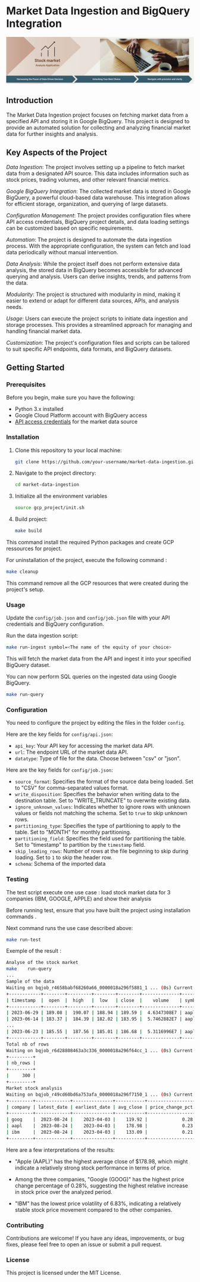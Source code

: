 # Market Data Ingestion and BigQuery Integration
![alt Application Cover](images/cover.jpg)

## Introduction

The Market Data Ingestion project focuses on fetching market data from a specified API and storing it in Google BigQuery. This project is designed to provide an automated solution for collecting and analyzing financial market data for further insights and analysis.

## Key Aspects of the Project

_Data Ingestion_: The project involves setting up a pipeline to fetch market data from a designated API source. This data includes information such as stock prices, trading volumes, and other relevant financial metrics.

_Google BigQuery Integration_: The collected market data is stored in Google BigQuery, a powerful cloud-based data warehouse. This integration allows for efficient storage, organization, and querying of large datasets.

_Configuration Management_: The project provides configuration files where API access credentials, BigQuery project details, and data loading settings can be customized based on specific requirements.

_Automation_: The project is designed to automate the data ingestion process. With the appropriate configuration, the system can fetch and load data periodically without manual intervention.

_Data Analysis_: While the project itself does not perform extensive data analysis, the stored data in BigQuery becomes accessible for advanced querying and analysis. Users can derive insights, trends, and patterns from the data.

_Modularity_: The project is structured with modularity in mind, making it easier to extend or adapt for different data sources, APIs, and analysis needs.

_Usage_: Users can execute the project scripts to initiate data ingestion and storage processes. This provides a streamlined approach for managing and handling financial market data.

_Customization_: The project's configuration files and scripts can be tailored to suit specific API endpoints, data formats, and BigQuery datasets.

## Getting Started

### Prerequisites

Before you begin, make sure you have the following:

- Python 3.x installed
- Google Cloud Platform account with BigQuery access
- [API access credentials](https://www.alphavantage.co/support/#api-key)  for the market data source

### Installation

1. Clone this repository to your local machine:
   ```bash
   git clone https://github.com/your-username/market-data-ingestion.git
   ```
2. Navigate to the project directory:

    ```bash
    cd market-data-ingestion
    ```
3. Initialize all the environment variables 
    ```bash
    source gcp_project/init.sh
    ```
4. Build project:
    ```bash
    make build
    ```
This command install the required Python packages and create GCP ressources for project. 

For uninstallation of the project, execute the following command :
```bash
make cleanup
```
This command remove all the GCP resources that were created during the project's setup. 

### Usage
Update the `config/job.json` and `config/job.json` file with your API credentials and BigQuery configuration.

Run the data ingestion script:
```bash
make run-ingest symbol=<The name of the equity of your choice> 
```

This will fetch the market data from the API and ingest it into your specified BigQuery dataset.

You can now perform SQL queries on the ingested data using Google BigQuery.

```bash
make run-query
```


### Configuration
You need to configure the project by editing the files in the folder `config`. 

Here are the key fields for `config/api.json`:
- `api_key`: Your API key for accessing the market data API.
- `url`: The endpoint URL of the market data API.
- `datatype`: Type of file for the data. Choose between "csv" or "json".

Here are the key fields for `config/job.json`:

- `source_format`: Specifies the format of the source data being loaded. Set to "CSV" for comma-separated values format.
- `write_disposition`: Specifies the behavior when writing data to the destination table. Set to "WRITE_TRUNCATE" to overwrite existing data.
- `ignore_unknown_values`: Indicates whether to ignore rows with unknown values or fields not matching the schema. Set to `true` to skip unknown rows.
- `partitioning_type`: Specifies the type of partitioning to apply to the table. Set to "MONTH" for monthly partitioning.
- `partitioning_field`: Specifies the field used for partitioning the table. Set to "timestamp" to partition by the `timestamp` field.
- `skip_leading_rows`: Number of rows at the file beginning to skip during loading. Set to `1` to skip the header row.
- `schema`: Schema of the imported data


### Testing 

The test script execute one use case : load stock market data for 3 companies (IBM, GOOGLE, APPLE) and show their analysis

Before running test, ensure that you have built the project using installation commands . 

Next command runs the  use case described above:
```bash
make run-test
```

Exemple of the result : 

```bash
Analyse of the stock market
make    run-query
...
Sample of the data
Waiting on bqjob_r4658babf68260a66_0000018a296f5881_1 ... (0s) Current status: DONE   
+------------+--------+---------+--------+--------+--------------+--------+
| timestamp  |  open  |  high   |  low   | close  |    volume    | symbol |
+------------+--------+---------+--------+--------+--------------+--------+
| 2023-06-29 | 189.08 |  190.07 | 188.94 | 189.59 |  4.6347308E7 | aapl   |
| 2023-06-14 | 183.37 |  184.39 | 182.02 | 183.95 |  5.7462882E7 | aapl   |
...
| 2023-06-23 | 185.55 |  187.56 | 185.01 | 186.68 |  5.3116996E7 | aapl   |
+------------+--------+---------+--------+--------+--------------+--------+
Total nb of rows
Waiting on bqjob_r6d28808463a3c336_0000018a296f64cc_1 ... (0s) Current status: DONE   
+---------+
| nb_rows |
+---------+
|     300 |
+---------+
Market stock analysis
Waiting on bqjob_r49cd60bd6a753afa_0000018a296f7150_1 ... (0s) Current status: DONE   
+---------+-------------+---------------+-----------+------------------+------------------+
| company | latest_date | earliest_date | avg_close | price_change_pct | price_volatility |
+---------+-------------+---------------+-----------+------------------+------------------+
| goog    |  2023-08-24 |    2023-04-03 |    119.92 |             0.28 |             8.98 |
| aapl    |  2023-08-24 |    2023-04-03 |    178.98 |             0.23 |            10.14 |
| ibm     |  2023-08-24 |    2023-04-03 |    133.09 |             0.21 |             6.83 |
+---------+-------------+---------------+-----------+------------------+------------------+
```


Here are a few interpretations of the results:

* "Apple (AAPL)" has the highest average close of $178.98, which might indicate a relatively strong stock performance in terms of price.

* Among the three companies, "Google (GOOG)" has the highest price change percentage of 0.28%, suggesting the highest relative increase in stock price over the analyzed period.

* "IBM" has the lowest price volatility of 6.83%, indicating a relatively stable stock price movement compared to the other companies.


### Contributing
Contributions are welcome! If you have any ideas, improvements, or bug fixes, please feel free to open an issue or submit a pull request.

### License
This project is licensed under the MIT License.
